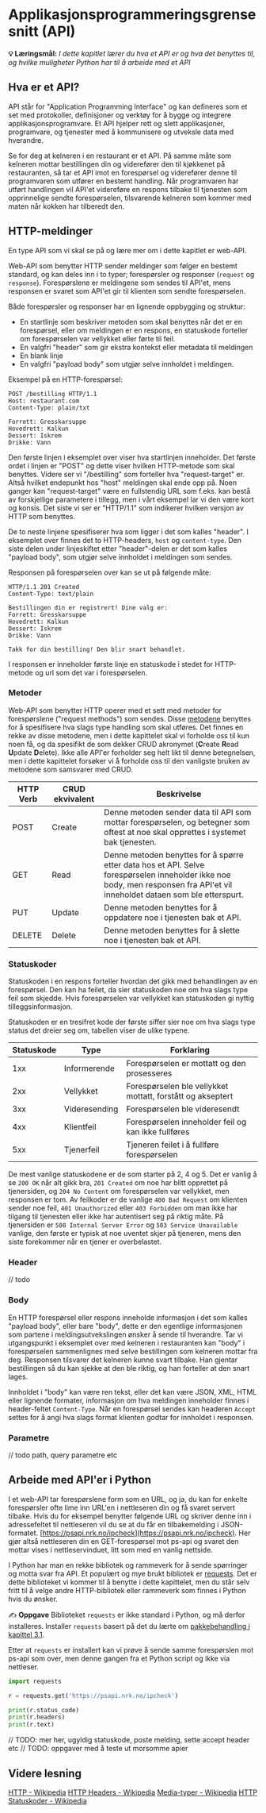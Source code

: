 Applikasjonsprogrammeringsgrensesnitt (API)
===========================================

**💡 Læringsmål:**
_I dette kapitlet lærer du hva et API er og hva det benyttes til, og hvilke muligheter Python har til å arbeide med et API_


## Hva er et API?
API står for "Application Programming Interface" og kan defineres som et set med protokoller, definisjoner og verktøy for å bygge og integrere applikasjonsprogramvare.
Et API hjelper rett og slett applikasjoner, programvare, og tjenester med å kommunisere og utveksle data med hverandre.

Se for deg at kelneren i en restaurant er et API. På samme måte som kelneren mottar bestillingen din og viderefører den til kjøkkenet på restauranten, så tar et API imot en forespørsel og viderefører denne til programvaren som utfører en bestemt handling.
Når programvaren har utført handlingen vil API'et videreføre en respons tilbake til tjenesten som opprinnelige sendte forespørselen,
tilsvarende kelneren som kommer med maten når kokken har tilberedt den.


## HTTP-meldinger
En type API som vi skal se på og lære mer om i dette kapitlet er web-API.

Web-API som benytter HTTP sender meldinger som følger en bestemt standard, og kan deles inn i to typer; forespørsler og responser (`request` og `response`). Forespørslene er meldingene som sendes til API'et, mens responsen er svaret som API'et gir til klienten som sendte forespørselen.

Både forespørsler og responser har en lignende oppbygging og struktur:

- En startlinje som beskriver metoden som skal benyttes når det er en forespørsel, eller om meldingen er en respons, en statuskode forteller om forespørselen var vellykket eller førte til feil.
- En valgfri "header" som gir ekstra kontekst eller metadata til meldingen
- En blank linje
- En valgfri "payload body" som utgjør selve innholdet i meldingen.

Eksempel på en HTTP-forespørsel:

```
POST /bestilling HTTP/1.1
Host: restaurant.com
Content-Type: plain/txt

Forrett: Gresskarsuppe
Hovedrett: Kalkun
Dessert: Iskrem
Drikke: Vann 
```

Den første linjen i eksemplet over viser hva startlinjen inneholder. Det første ordet i linjen er "POST" og dette viser hvilken HTTP-metode som skal benyttes.
Videre ser vi "/bestilling" som forteller hva "request-target" er. Altså hvilket endepunkt hos "host" meldingen skal ende opp på. Noen ganger kan "request-target" være en fullstendig URL som f.eks. kan bestå av forskjellige parametere i tillegg, men i vårt eksempel lar vi den være kort og konsis.
Det siste vi ser er "HTTP/1.1" som indikerer hvilken versjon av HTTP som benyttes.

De to neste linjene spesifiserer hva som ligger i det som kalles "header". I eksemplet over finnes det to HTTP-headers, `host` og `content-type`. Den siste delen under linjeskiftet etter "header"-delen er det som kalles "payload body", som utgjør selve innholdet i meldingen som sendes. 

Responsen på forespørselen over kan se ut på følgende måte:

```
HTTP/1.1 201 Created
Content-Type: text/plain

Bestillingen din er registrert! Dine valg er:
Forrett: Gresskarsuppe
Hovedrett: Kalkun
Dessert: Iskrem
Drikke: Vann

Takk for din bestilling! Den blir snart behandlet.
```

I responsen er inneholder første linje en statuskode i stedet for HTTP-metode og url som det var i forespørselen. 

### Metoder

Web-API som benytter HTTP operer med et sett med metoder for forespørslene ("request methods") som sendes.
Disse [metodene](https://developer.mozilla.org/en-US/docs/Web/HTTP/Methods) benyttes for å spesifisere hva slags type handling som skal utføres.
Det finnes en rekke av disse metodene, men i dette kapittelet skal vi forholde oss til kun noen få, og da spesifikt de som dekker
CRUD akronymet (**C**reate **R**ead **U**pdate **D**elete). Ikke alle API'er forholder seg helt likt til denne betegnelsen, men i dette kapittelet forsøker vi å forholde oss til den vanligste bruken av metodene som samsvarer med CRUD.

| HTTP Verb | CRUD ekvivalent | Beskrivelse |
|-----------|-----------------|-------------|
| POST | Create | Denne metoden sender data til API som mottar forespørselen, og betegner som oftest at noe skal opprettes i systemet bak tjenesten.|
| GET | Read | Denne metoden benyttes for å spørre etter data hos et API. Selve forespørselen inneholder ikke noe body, men responsen fra API'et vil inneholdet dataen som ble etterspurt.|
| PUT | Update | Denne metoden benyttes for å oppdatere noe i tjenesten bak et API. |
| DELETE | Delete | Denne metoden benyttes for å slette noe i tjenesten bak et API.|

### Statuskoder

Statuskoden i en respons forteller hvordan det gikk med behandlingen av en forespørsel. Den kan ha feilet, da sier statuskoden noe om hva slags type feil som skjedde. Hvis forespørselen var vellykket kan statuskoden gi nyttig tilleggsinformasjon.

Statuskoden er en tresifret kode der første siffer sier noe om hva slags type status det dreier seg om, tabellen viser de ulike typene.

| Statuskode | Type | Forklaring |
|------------|------|------|
| 1xx        | Informerende | Forespørselen er mottatt og den prosesseres |
| 2xx | Vellykket | Forespørselen ble vellykket mottatt, forstått og akseptert |
| 3xx | Videresending | Forespørselen ble videresendt |
| 4xx | Klientfeil | Forespørselen inneholder feil og kan ikke fullføres |
| 5xx | Tjenerfeil | Tjeneren feilet i å fullføre forespørselen | 

De mest vanlige statuskodene er de som starter på 2, 4 og 5. Det er vanlig å se `200 OK` når alt gikk bra, `201 Created` om noe har blitt opprettet på tjenersiden, og `204 No Content` om forespørselen var vellykket, men responsen er tom. Av feilkoder er de vanlige `400 Bad Request` om klienten sender noe feil, `401 Unauthorized` eller `403 Forbidden` om man ikke har tilgang til tjenesten eller ikke har autentisert seg på riktig måte. På tjenersiden er `500 Internal Server Error` og `503 Service Unavailable` vanlige, den første er typisk at noe uventet skjer på tjeneren, mens den siste forekommer når en tjener er overbelastet.

### Header

// todo

### Body

En HTTP forespørsel eller respons inneholde informasjon i det som kalles "payload body", eller bare "body", dette er den egentlige informasjonen som partene i meldingsutvekslingen ønsker å sende til hverandre. Tar vi utgangspunkt i eksemplet over med kelneren i restauranten kan "body" i forespørselen sammenlignes med selve bestillingen som kelneren mottar fra deg. Responsen tilsvarer det kelneren kunne svart tilbake. Han gjentar bestillingen så du kan sjekke at den ble riktig, og han forteller at den snart lages.

Innholdet i "body" kan være ren tekst, eller det kan være JSON, XML, HTML eller lignende formater, informasjon om hva meldingen inneholder finnes i header-feltet `Content-Type`. Når en forespørsel sendes kan headeren `Accept` settes for å angi hva slags format klienten godtar for innholdet i responsen.  

### Parametre

// todo path, query parametre etc


## Arbeide med API'er i Python
I et web-API tar forespørslene form som en URL, og ja, du kan for enkelte forespørsler ofte lime inn URL'en i nettleseren din og få svaret servert tilbake.
Hvis du for eksempel benytter følgende URL og skriver denne inn i adressefeltet til nettleseren vil du se at du får en tilbakemelding i JSON-formatet.
[https://psapi.nrk.no/ipcheck](https://psapi.nrk.no/ipcheck). Her gjør altså nettleseren din en GET-forespørsel mot ps-api og svaret den mottar vises i nettleservinduet, litt som med en vanlig nettside.

I Python har man en rekke bibliotek og rammeverk for å sende spørringer og motta svar fra API.
Et populært og mye brukt bibliotek er [requests](https://requests.readthedocs.io/en/latest/). 
Det er dette biblioteket vi kommer til å benytte i dette kapittelet, men du står selv fritt til å velge andre HTTP-bibliotek eller rammeverk som finnes i Python hvis du ønsker.

✍️ **Oppgave** Biblioteket `requests` er ikke standard i Python, og må derfor installeres. Installer `requests` basert på det du lærte om [pakkebehandling i kapittel 3.1](1_pakkebehandler.md).

Etter at `requests` er installert kan vi prøve å sende samme forespørslen mot ps-api som over, men denne gangen fra et Python script og ikke via nettleser.
```python
import requests

r = requests.get('https://psapi.nrk.no/ipcheck')

print(r.status_code)
print(r.headers)
print(r.text)
```

// TODO: mer her, ugyldig statuskode, poste melding, sette accept header etc
// TODO: oppgaver med å teste ut morsomme apier

## Videre lesning

[HTTP - Wikipedia](https://en.wikipedia.org/wiki/HTTP)
[HTTP Headers - Wikipedia](https://en.wikipedia.org/wiki/List_of_HTTP_header_fields)
[Media-typer - Wikipedia](https://en.wikipedia.org/wiki/Media_type)
[HTTP Statuskoder - Wikipedia](https://en.wikipedia.org/wiki/List_of_HTTP_status_codes)

